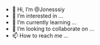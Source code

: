 - 👋 Hi, I’m @Jonesssiy
- 👀 I’m interested in ...
- 🌱 I’m currently learning ...
- 💞️ I’m looking to collaborate on ...
- 📫 How to reach me ...

<!---
Jonesssiy/Jonesssiy is a ✨ special ✨ repository because its `README.md` (this file) appears on your GitHub profile.
You can click the Preview link to take a look at your changes.
--->
